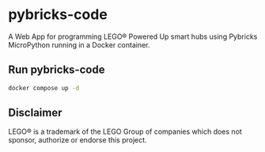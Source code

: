 # pybricks-code

A Web App for programming LEGO® Powered Up smart hubs using Pybricks MicroPython running in a Docker container.

## Run pybricks-code

```sh
docker compose up -d
```

## Disclaimer

LEGO® is a trademark of the LEGO Group of companies which does not sponsor, authorize or endorse this project.
